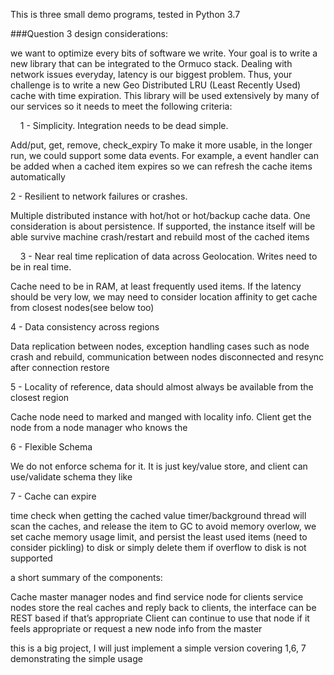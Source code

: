 This is three small demo programs, tested in Python 3.7

###Question 3 design considerations:

we want to optimize every bits of software we write. Your goal is to write a new library that can be integrated to the Ormuco stack. Dealing with network issues everyday, latency is our biggest problem. Thus, your challenge is to write a new Geo Distributed LRU (Least Recently Used) cache with time expiration. This library will be used extensively by many of our services so it needs to meet the following criteria:

    1 - Simplicity. Integration needs to be dead simple.

Add/put, get, remove, check_expiry
To make it more usable, in the longer run, we could support some data events. For example, a event handler can be added when a cached item expires so we can refresh the cache items automatically
  

 2 - Resilient to network failures or crashes.

Multiple distributed instance with hot/hot or hot/backup cache data. One consideration is about persistence. If supported, the instance itself will be able survive machine crash/restart and rebuild most of the cached items 

    
3 - Near real time replication of data across Geolocation. Writes need to be in real time.

Cache need to be in RAM, at least frequently used items. If the latency should be very low, we may need to consider location affinity to get cache from closest nodes(see below too)
    

4 - Data consistency across regions

Data replication between nodes, exception handling cases such as node crash and rebuild, communication between nodes disconnected and resync after connection restore
   

 5 - Locality of reference, data should almost always be available from the closest region

Cache node need to marked and manged with locality info. Client get the node from a node manager who knows the 
   

 6 - Flexible Schema

We do not enforce schema for it. It is just key/value store, and client can use/validate  schema they like
    

7 - Cache can expire 

time check when getting the cached value
timer/background thread will scan the caches, and release the item to GC
to avoid memory overlow, we set cache memory usage limit, and persist the least used items (need to consider pickling) to disk or simply delete them if overflow to disk is not supported

a short summary of the components:

Cache master  manager nodes and find service node for clients
service nodes store the real caches and reply back to clients, the interface can be REST based if that’s appropriate
Client can continue to use that node if it feels appropriate or request a new node info from the master

this is a big project, I will just implement a simple version covering 1,6, 7 demonstrating the simple usage